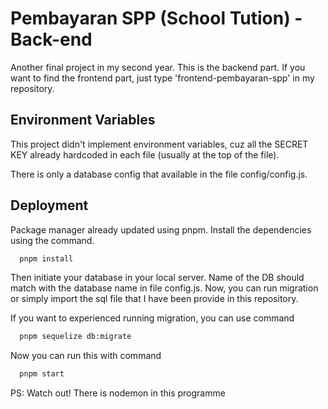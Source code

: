 
# Pembayaran SPP (School Tution) - Back-end

Another final project in my second year. This is the backend part. If you want to find the frontend part, just type 'frontend-pembayaran-spp' in my repository.
## Environment Variables

This project didn't implement environment variables, cuz all the SECRET KEY already hardcoded in each file (usually at the top of the file). 

There is only a database config that available in the file config/config.js. 


## Deployment
Package manager already updated using pnpm. Install the dependencies using the command.

```bash
  pnpm install
```

Then initiate your database in your local server. Name of the DB should match with the database name in file config.js. Now, you can run migration or simply import the sql file that I have been provide in this repository. 

If you want to experienced running migration, you can use command
```bash
  pnpm sequelize db:migrate
```

Now you can run this with command

```bash
  pnpm start
```

PS: Watch out! There is nodemon in this programme